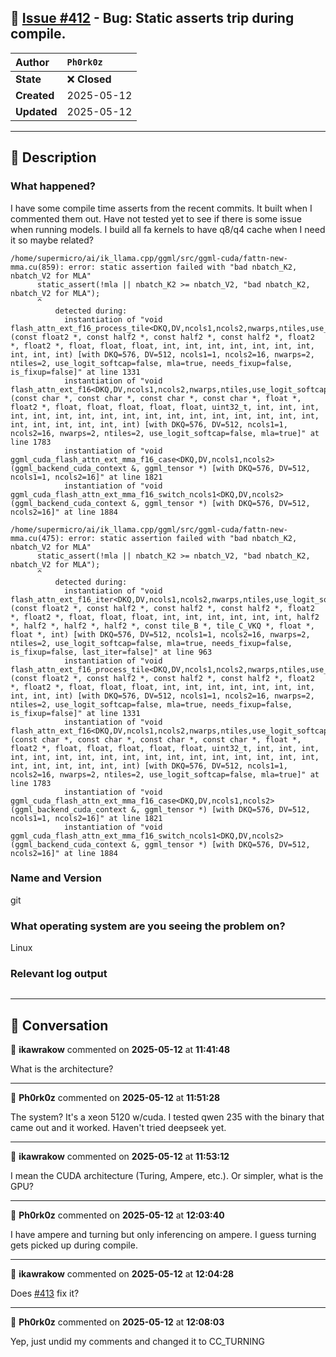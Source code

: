 ## 📌 [Issue #412](https://github.com/ikawrakow/ik_llama.cpp/issues/412) - Bug: Static asserts trip during compile.

| **Author** | `Ph0rk0z` |
| :--- | :--- |
| **State** | ❌ **Closed** |
| **Created** | 2025-05-12 |
| **Updated** | 2025-05-12 |

---

## 📄 Description

### What happened?

I have some compile time asserts from the recent commits. It built when I commented them out. Have not tested yet to see if there is some issue when running models. I build all fa kernels to have q8/q4 cache when I need it so maybe related?


```
/home/supermicro/ai/ik_llama.cpp/ggml/src/ggml-cuda/fattn-new-mma.cu(859): error: static assertion failed with "bad nbatch_K2, nbatch_V2 for MLA"
      static_assert(!mla || nbatch_K2 >= nbatch_V2, "bad nbatch_K2, nbatch_V2 for MLA");
      ^
          detected during:
            instantiation of "void flash_attn_ext_f16_process_tile<DKQ,DV,ncols1,ncols2,nwarps,ntiles,use_logit_softcap,mla,needs_fixup,is_fixup>(const float2 *, const half2 *, const half2 *, const half2 *, float2 *, float2 *, float, float, float, int, int, int, int, int, int, int, int, int, int) [with DKQ=576, DV=512, ncols1=1, ncols2=16, nwarps=2, ntiles=2, use_logit_softcap=false, mla=true, needs_fixup=false, is_fixup=false]" at line 1331
            instantiation of "void flash_attn_ext_f16<DKQ,DV,ncols1,ncols2,nwarps,ntiles,use_logit_softcap,mla>(const char *, const char *, const char *, const char *, float *, float2 *, float, float, float, float, float, uint32_t, int, int, int, int, int, int, int, int, int, int, int, int, int, int, int, int, int, int, int, int, int, int, int) [with DKQ=576, DV=512, ncols1=1, ncols2=16, nwarps=2, ntiles=2, use_logit_softcap=false, mla=true]" at line 1783
            instantiation of "void ggml_cuda_flash_attn_ext_mma_f16_case<DKQ,DV,ncols1,ncols2>(ggml_backend_cuda_context &, ggml_tensor *) [with DKQ=576, DV=512, ncols1=1, ncols2=16]" at line 1821
            instantiation of "void ggml_cuda_flash_attn_ext_mma_f16_switch_ncols1<DKQ,DV,ncols2>(ggml_backend_cuda_context &, ggml_tensor *) [with DKQ=576, DV=512, ncols2=16]" at line 1884

/home/supermicro/ai/ik_llama.cpp/ggml/src/ggml-cuda/fattn-new-mma.cu(475): error: static assertion failed with "bad nbatch_K2, nbatch_V2 for MLA"
      static_assert(!mla || nbatch_K2 >= nbatch_V2, "bad nbatch_K2, nbatch_V2 for MLA");
      ^
          detected during:
            instantiation of "void flash_attn_ext_f16_iter<DKQ,DV,ncols1,ncols2,nwarps,ntiles,use_logit_softcap,mla,needs_fixup,is_fixup,last_iter>(const float2 *, const half2 *, const half2 *, const half2 *, float2 *, float2 *, float, float, float, int, int, int, int, int, int, half2 *, half2 *, half2 *, half2 *, const tile_B *, tile_C_VKQ *, float *, float *, int) [with DKQ=576, DV=512, ncols1=1, ncols2=16, nwarps=2, ntiles=2, use_logit_softcap=false, mla=true, needs_fixup=false, is_fixup=false, last_iter=false]" at line 963
            instantiation of "void flash_attn_ext_f16_process_tile<DKQ,DV,ncols1,ncols2,nwarps,ntiles,use_logit_softcap,mla,needs_fixup,is_fixup>(const float2 *, const half2 *, const half2 *, const half2 *, float2 *, float2 *, float, float, float, int, int, int, int, int, int, int, int, int, int) [with DKQ=576, DV=512, ncols1=1, ncols2=16, nwarps=2, ntiles=2, use_logit_softcap=false, mla=true, needs_fixup=false, is_fixup=false]" at line 1331
            instantiation of "void flash_attn_ext_f16<DKQ,DV,ncols1,ncols2,nwarps,ntiles,use_logit_softcap,mla>(const char *, const char *, const char *, const char *, float *, float2 *, float, float, float, float, float, uint32_t, int, int, int, int, int, int, int, int, int, int, int, int, int, int, int, int, int, int, int, int, int, int, int) [with DKQ=576, DV=512, ncols1=1, ncols2=16, nwarps=2, ntiles=2, use_logit_softcap=false, mla=true]" at line 1783
            instantiation of "void ggml_cuda_flash_attn_ext_mma_f16_case<DKQ,DV,ncols1,ncols2>(ggml_backend_cuda_context &, ggml_tensor *) [with DKQ=576, DV=512, ncols1=1, ncols2=16]" at line 1821
            instantiation of "void ggml_cuda_flash_attn_ext_mma_f16_switch_ncols1<DKQ,DV,ncols2>(ggml_backend_cuda_context &, ggml_tensor *) [with DKQ=576, DV=512, ncols2=16]" at line 1884
```

### Name and Version

git

### What operating system are you seeing the problem on?

Linux

### Relevant log output

```shell

```

---

## 💬 Conversation

👤 **ikawrakow** commented on **2025-05-12** at **11:41:48**

What is the architecture?

---

👤 **Ph0rk0z** commented on **2025-05-12** at **11:51:28**

The system? It's a xeon 5120 w/cuda. I tested qwen 235 with the binary that came out and it worked. Haven't tried deepseek yet.

---

👤 **ikawrakow** commented on **2025-05-12** at **11:53:12**

I mean the CUDA architecture (Turing, Ampere, etc.). Or simpler, what is the GPU?

---

👤 **Ph0rk0z** commented on **2025-05-12** at **12:03:40**

I have ampere and turning but only inferencing on ampere. I guess turning gets picked up during compile.

---

👤 **ikawrakow** commented on **2025-05-12** at **12:04:28**

Does [#413](https://github.com/ikawrakow/ik_llama.cpp/issues/413) fix it?

---

👤 **Ph0rk0z** commented on **2025-05-12** at **12:08:03**

Yep, just undid my comments and changed it to CC_TURNING